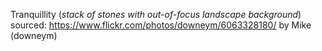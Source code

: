 Tranquillity (*stack of stones with out-of-focus landscape background*)
sourced: https://www.flickr.com/photos/downeym/6063328180/ by Mike (downeym)

